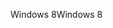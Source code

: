 <span data-ttu-id="3c26d-101">Windows 8</span><span class="sxs-lookup"><span data-stu-id="3c26d-101">Windows 8</span></span>